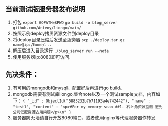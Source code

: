 ## 当前测试版服务器发布说明
1. 打包
    `export GOPATH=$PWD`
    `go build -o blog_server github.com/Anteoy/liongo/main/`
2. 按照示例deploy拷贝资源文件到deploy目录
3. 将deploy目录压缩后发送至服务器
    `scp ./deploy.tar.gz name@ip:/home/...`
4. 解压后进入目录运行
    `./blog_server run --note`
5. 使用服务器ip:8080即可访问.
## 先决条件：
1. 有可用的mongodb和mysql，配置好后再进行go build。
2. mongodb需要有测试库liongo,集合note以及一个测试sample文档，内容如下：
    `{
    "_id" : ObjectId("5883232b7b71193a4e742442"),
    "name" : "test1",
    "content" : "<p>#For my memory scan ##1. 右上角资源监测 避免公司低配资源占用问题</p>\n"
    }`
3. 服务器防火墙请自行开放8080端口，或者使用nginx等代理服务器作转发.